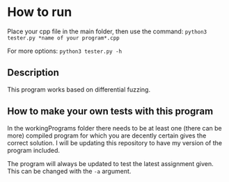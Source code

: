 # How to run
Place your cpp file in the main folder, then use the command:
```python3 tester.py *name of your program*.cpp```

For more options:
```python3 tester.py -h```

## Description
This program works based on differential fuzzing.

## How to make your own tests with this program
In the workingPrograms folder there needs to be at least one (there can be more) compiled program for which you are decently certain gives the correct solution.
I will be updating this repository to have my version of the program included.

The program will always be updated to test the latest assignment given. This can be changed with the ```-a``` argument.